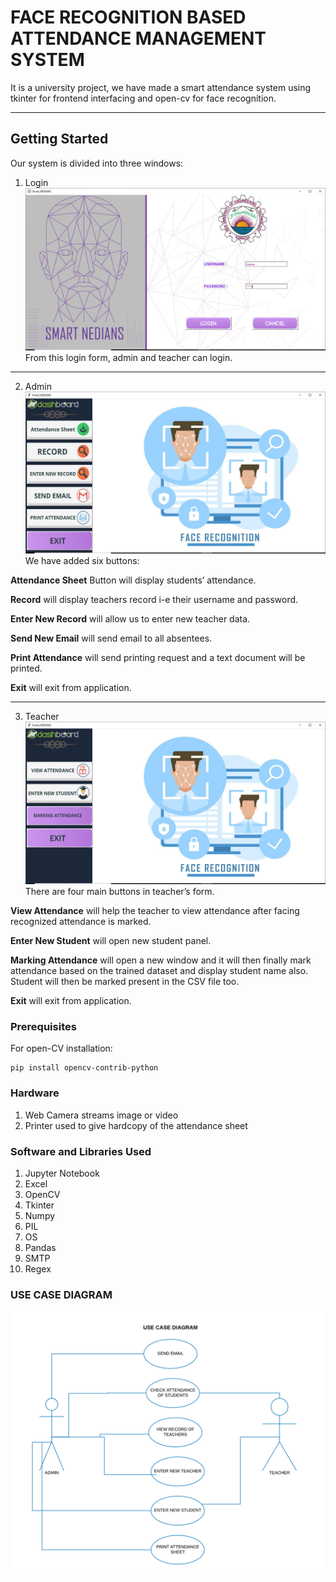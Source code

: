 # FACE RECOGNITION BASED ATTENDANCE MANAGEMENT SYSTEM 

It is a university project, we have made a smart attendance system using tkinter for frontend interfacing and open-cv for face recognition.

___
## Getting Started
Our system is divided into three windows:

1. Login 
![](Images_Used/first.PNG)
From this login form, admin and teacher can login.
___
2. Admin
![](Images_Used/second.PNG)
We have added six buttons:

**Attendance Sheet** Button will display students’ attendance.

**Record** will display teachers record i-e their username and password.

**Enter New Record** will allow us to enter new teacher data.

**Send New Email** will send email to all absentees.

**Print Attendance** will send printing request and a text document will be printed.

**Exit** will exit from application.

___
3. Teacher 
![](Images_Used/third.PNG)
There are four main buttons in teacher’s form.

**View Attendance** will help the teacher to view attendance after facing recognized attendance is marked.

**Enter New Student** will open new student panel.

**Marking Attendance** will open a new window and it will then finally mark attendance based on the trained dataset and display student name also. Student will then be marked present in the CSV file too.

**Exit** will exit from application.

### Prerequisites

For open-CV installation:

```
pip install opencv-contrib-python
```

### Hardware 
1. Web Camera streams image or video
2. Printer used to give hardcopy of the attendance sheet

### Software and Libraries Used

1. Jupyter Notebook
2. Excel 
3. OpenCV 
4. Tkinter 
5. Numpy 
6. PIL
7. OS 
8. Pandas 
9. SMTP 
10. Regex 

### USE CASE DIAGRAM 
![](Images_Used/use_case.png)
